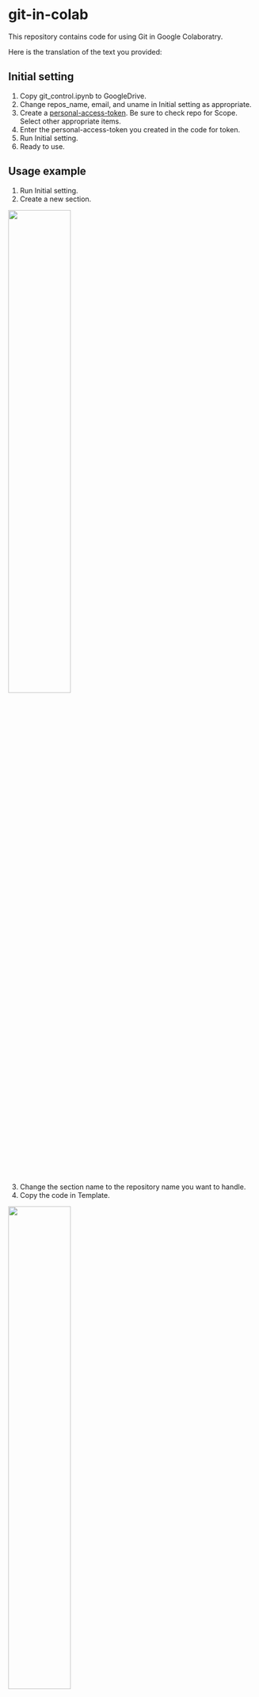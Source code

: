 # git-in-colab
This repository contains code for using Git in Google Colaboratry.

Here is the translation of the text you provided:

## Initial setting
1. Copy git_control.ipynb to GoogleDrive.
2. Change repos_name, email, and uname in Initial setting as appropriate.
3. Create a [personal-access-token](https://docs.github.com/en/authentication/keeping-your-account-and-data-secure/managing-your-personal-access-tokens). Be sure to check repo for Scope. Select other appropriate items.
4. Enter the personal-access-token you created in the code for token.
5. Run Initial setting.
6. Ready to use.

## Usage example
1. Run Initial setting.
2. Create a new section.
<img src="https://github.com/ryosuzaki/git-in-colab/assets/71608299/6e7d70d0-b7f4-42f5-baef-373711fc004c" width="50%">

3. Change the section name to the repository name you want to handle.
4. Copy the code in Template.
<img src="https://github.com/ryosuzaki/git-in-colab/assets/71608299/38f07cb4-8eb5-4f25-9cfc-b67625560e02" width="50%">

5. Change repo_name to the repository name.
6. Now it's easy to handle multiple repositories.

If there are any mistakes or improvements, please let me know.

I hope this helps! Let me know if you have any other questions.

# 日本語
## 初期設定
1. git_control.ipynbをGoogleDriveにコピー。
2. Initial setting内のrepos_name、email、unameを適宜変更。
3. [personal-access-token](https://docs.github.com/en/authentication/keeping-your-account-and-data-secure/managing-your-personal-access-tokens)を作成。Scopeはrepoは必ずチェック。他は適切な項目を選択。
4. 作成したpersonal-access-tokenをコード内のtokenに記入。
5. Initial settingを実行。
6. 準備完了。

## 使用例
1. Initial settingを実行。
2. 新しいセクションを作成。
<img src="https://github.com/ryosuzaki/git-in-colab/assets/71608299/6e7d70d0-b7f4-42f5-baef-373711fc004c" width="50%">

3. セクション名を扱うリポジトリ名に変更。
4. Template内のコードをコピぺ。
<img src="https://github.com/ryosuzaki/git-in-colab/assets/71608299/38f07cb4-8eb5-4f25-9cfc-b67625560e02" width="50%">

5. repo_nameをリポジトリ名に変更。
6. これで複数リポジトリを扱うのが楽。


改善点や間違いがありましたら訂正してくださるとありがたいです。
